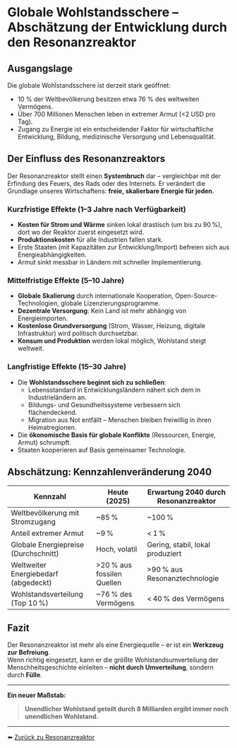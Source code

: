 # Globale Wohlstandsschere – Abschätzung der Entwicklung durch den Resonanzreaktor

## Ausgangslage

Die globale Wohlstandsschere ist derzeit stark geöffnet:  
- 10 % der Weltbevölkerung besitzen etwa 76 % des weltweiten Vermögens.  
- Über 700 Millionen Menschen leben in extremer Armut (<2 USD pro Tag).  
- Zugang zu Energie ist ein entscheidender Faktor für wirtschaftliche Entwicklung, Bildung, medizinische Versorgung und Lebensqualität.

## Der Einfluss des Resonanzreaktors

Der Resonanzreaktor stellt einen **Systembruch** dar – vergleichbar mit der Erfindung des Feuers, des Rads oder des Internets. Er verändert die Grundlage unseres Wirtschaftens: **freie, skalierbare Energie für jeden**.

### Kurzfristige Effekte (1–3 Jahre nach Verfügbarkeit)

- **Kosten für Strom und Wärme** sinken lokal drastisch (um bis zu 90 %), dort wo der Reaktor zuerst eingesetzt wird.
- **Produktionskosten** für alle Industrien fallen stark.
- Erste Staaten (mit Kapazitäten zur Entwicklung/Import) befreien sich aus Energieabhängigkeiten.
- Armut sinkt messbar in Ländern mit schneller Implementierung.

### Mittelfristige Effekte (5–10 Jahre)

- **Globale Skalierung** durch internationale Kooperation, Open-Source-Technologien, globale Lizenzierungsprogramme.
- **Dezentrale Versorgung**: Kein Land ist mehr abhängig von Energieimporten.
- **Kostenlose Grundversorgung** (Strom, Wasser, Heizung, digitale Infrastruktur) wird politisch durchsetzbar.
- **Konsum und Produktion** werden lokal möglich, Wohlstand steigt weltweit.

### Langfristige Effekte (15–30 Jahre)

- Die **Wohlstandsschere beginnt sich zu schließen**:
  - Lebensstandard in Entwicklungsländern nähert sich dem in Industrieländern an.
  - Bildungs- und Gesundheitssysteme verbessern sich flächendeckend.
  - Migration aus Not entfällt – Menschen bleiben freiwillig in ihren Heimatregionen.
- Die **ökonomische Basis für globale Konflikte** (Ressourcen, Energie, Armut) schrumpft.
- Staaten kooperieren auf Basis gemeinsamer Technologie.

## Abschätzung: Kennzahlenveränderung 2040

| Kennzahl                             | Heute (2025)               | Erwartung 2040 durch Resonanzreaktor |
|-------------------------------------|----------------------------|--------------------------------------|
| Weltbevölkerung mit Stromzugang     | ~85 %                      | ~100 %                                |
| Anteil extremer Armut               | ~9 %                       | < 1 %                                 |
| Globale Energiepreise (Durchschnitt)| Hoch, volatil              | Gering, stabil, lokal produziert      |
| Weltweiter Energiebedarf (abgedeckt)| >20 % aus fossilen Quellen | >90 % aus Resonanztechnologie         |
| Wohlstandsverteilung (Top 10 %)     | ~76 % des Vermögens        | < 40 % des Vermögens                  |

## Fazit

Der Resonanzreaktor ist mehr als eine Energiequelle – er ist ein **Werkzeug zur Befreiung**.  
Wenn richtig eingesetzt, kann er die größte Wohlstandsumverteilung der Menschheitsgeschichte einleiten – **nicht durch Umverteilung**, sondern durch **Fülle**.

---

**Ein neuer Maßstab:**

> **Unendlicher Wohlstand geteilt durch 8 Milliarden ergibt immer noch unendlichen Wohlstand.**

---

⬅️ [Zurück zu Resonanzreaktor](README.md)